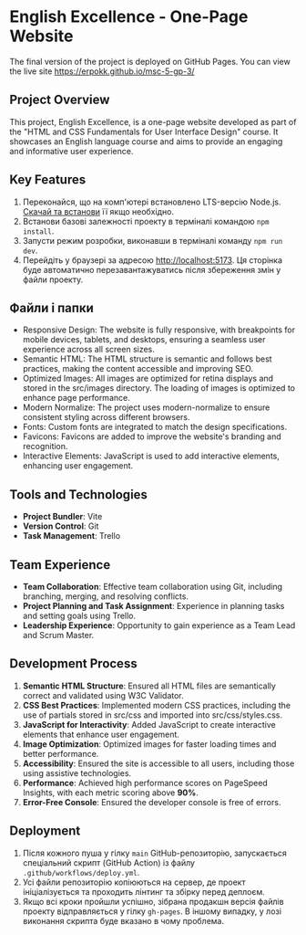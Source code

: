 # English Excellence - One-Page Website
The final version of the project is deployed on GitHub Pages. You can view the live site https://erpokk.github.io/msc-5-gp-3/

## Project Overview

This project, English Excellence, is a one-page website developed as part of the "HTML and CSS Fundamentals for User Interface Design" course. It showcases an English language course and aims to provide an engaging and informative user experience.

## Key Features

1. Переконайся, що на комп'ютері встановлено LTS-версію Node.js.
   [Скачай та встанови](https://nodejs.org/en/) її якщо необхідно.
2. Встанови базові залежності проекту в терміналі командою `npm install`.
3. Запусти режим розробки, виконавши в терміналі команду `npm run dev`.
4. Перейдіть у браузері за адресою
   [http://localhost:5173](http://localhost:5173). Ця сторінка буде автоматично
   перезавантажуватись після збереження змін у файли проекту.

## Файли і папки

- Responsive Design: The website is fully responsive, with breakpoints for mobile devices, tablets, and desktops, ensuring a seamless user experience across all screen sizes.
- Semantic HTML: The HTML structure is semantic and follows best practices, making the content accessible and improving SEO.
- Optimized Images: All images are optimized for retina displays and stored in the src/images directory. The loading of images is optimized to enhance page performance.
- Modern Normalize: The project uses modern-normalize to ensure consistent styling across different browsers.
- Fonts: Custom fonts are integrated to match the design specifications.
- Favicons: Favicons are added to improve the website's branding and recognition.
- Interactive Elements: JavaScript is used to add interactive elements, enhancing user engagement.

## Tools and Technologies

- **Project Bundler**: Vite
- **Version Control**: Git
- **Task Management**: Trello

## Team Experience
- **Team Collaboration**: Effective team collaboration using Git, including branching, merging, and resolving conflicts.
- **Project Planning and Task Assignment**: Experience in planning tasks and setting goals using Trello.
- **Leadership Experience**: Opportunity to gain experience as a Team Lead and Scrum Master.

## Development Process

1. **Semantic HTML Structure**: Ensured all HTML files are semantically correct and validated using W3C Validator.
2. **CSS Best Practices**: Implemented modern CSS practices, including the use of partials stored in src/css and imported into src/css/styles.css.
3. **JavaScript for Interactivity**: Added JavaScript to create interactive elements that enhance user engagement.
4. **Image Optimization**: Optimized images for faster loading times and better performance.
5. **Accessibility**: Ensured the site is accessible to all users, including those using assistive technologies.
6. **Performance**: Achieved high performance scores on PageSpeed Insights, with each metric scoring above **90%**.
7. **Error-Free Console**: Ensured the developer console is free of errors.

## Deployment



1. Після кожного пуша у гілку `main` GitHub-репозиторію, запускається
   спеціальний скрипт (GitHub Action) із файлу `.github/workflows/deploy.yml`.
2. Усі файли репозиторію копіюються на сервер, де проект ініціалізується та
   проходить лінтинг та збірку перед деплоєм.
3. Якщо всі кроки пройшли успішно, зібрана продакшн версія файлів проекту
   відправляється у гілку `gh-pages`. В іншому випадку, у лозі виконання скрипта
   буде вказано в чому проблема.
